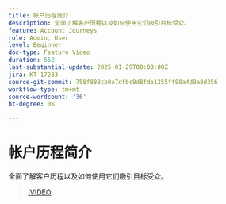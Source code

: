 ```yaml
---
title: 帐户历程简介
description: 全面了解客户历程以及如何使用它们吸引目标受众。
feature: Account Journeys
role: Admin, User
level: Beginner
doc-type: Feature Video
duration: 552
last-substantial-update: 2025-01-29T00:00:00Z
jira: KT-17233
source-git-commit: 758f888cb0a7dfbc9d8fde1255ff90a4d9a8d356
workflow-type: tm+mt
source-wordcount: '36'
ht-degree: 0%

---
```



# 帐户历程简介

全面了解客户历程以及如何使用它们吸引目标受众。

>[!VIDEO](https://video.tv.adobe.com/v/3443202/?learn=on&enablevpops)
